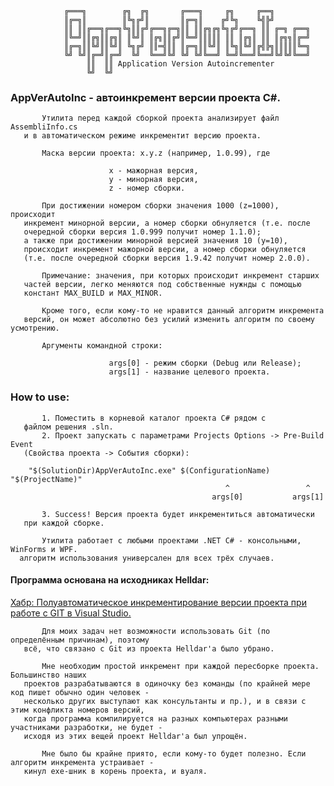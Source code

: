 
      
                ╔═══╗        ╔╗  ╔╗       ╔═══╗     ╔╗     ╔══╗        
                ║╔═╗║        ║╚╗╔╝║       ║╔═╗║    ╔╝╚╗    ╚╣╠╝         
                ║║ ║║╔══╗╔══╗╚╗║║╔╝╔══╗╔═╗║║ ║║╔╗╔╗╚╗╔╝╔══╗ ║║ ╔═╗ ╔══╗
                ║╚═╝║║╔╗║║╔╗║ ║╚╝║ ║╔╗║║╔╝║╚═╝║║║║║ ║║ ║╔╗║ ║║ ║╔╗╗║╔═╝
                ║╔═╗║║╚╝║║╚╝║ ╚╗╔╝ ║║═╣║║ ║╔═╗║║╚╝║ ║╚╗║╚╝║╔╣╠╗║║║║║╚═╗
                ╚╝ ╚╝║╔═╝║╔═╝  ╚╝  ╚══╝╚╝ ╚╝ ╚╝╚══╝ ╚═╝╚══╝╚══╝╚╝╚╝╚══╝
                     ║║  ║║ Application Version Autoincrementer                                           
                     ╚╝  ╚╝                   

<h3>AppVerAutoInc - автоинкремент версии проекта C#.</h3>
      
           Утилита перед каждой сборкой проекта анализирует файл AssembliInfo.cs
       и в автоматическом режиме инкрементит версию проекта.
      
           Маска версии проекта: x.y.z (например, 1.0.99), где 
                            
                          x - мажорная версия,
                          y - минорная версия, 
                          z - номер сборки. 
          
           При достижении номером сборки значения 1000 (z=1000), происходит 
       инкремент минорной версии, а номер сборки обнуляется (т.е. после 
       очередной сборки версия 1.0.999 получит номер 1.1.0); 
       а также при достижении минорной версией значения 10 (y=10), 
       происходит инкремент мажорной версии, а номер сборки обнуляется
       (т.е. после очередной сборки версия 1.9.42 получит номер 2.0.0).
      
           Примечание: значения, при которых происходит инкремент старших 
       частей версии, легко меняются под собственные нужнды с помощью 
       констант MAX_BUILD и MAX_MINOR.
       
           Кроме того, если кому-то не нравится данный алгоритм инкремента
       версий, он может абсолютно без усилий изменить алгоритм по своему усмотрению.
      
           Аргументы командной строки:
                          
                          args[0] - режим сборки (Debug или Release);
                          args[1] - название целевого проекта.

<h3>How to use:</h3>
              
           1. Поместить в корневой каталог проекта C# рядом с 
       файлом решения .sln. 
           2. Проект запускать с параметрами Projects Options -> Pre-Build Event 
       (Свойства проекта -> События сборки): 
      
        "$(SolutionDir)AppVerAutoInc.exe" $(ConfigurationName) "$(ProjectName)"
                                                    ^                 ^
                                                 args[0]           args[1]
      
           3. Success! Версия проекта будет инкрементиться автоматически
       при каждой сборке.

           Утилита работает с любыми проектами .NET C# - консольными, WinForms и WPF.
      алгоритм использования универсален для всех трёх случаев.
     
<h4>Программа основана на исходниках Helldar:</h4> 
<a href="https://habr.com/ru/articles/237585/">Хабр: Полуавтоматическое инкрементирование версии проекта при работе с GIT в Visual Studio.</a>
           
           Для моих задач нет возможности использовать Git (по определённым причинам), поэтому
       всё, что связано с Git из проекта Helldar'а было убрано. 
       
           Мне необходим простой инкремент при каждой пересборке проекта. Большинство наших 
       проектов разрабатываются в одиночку без команды (по крайней мере код пишет обычно один человек - 
       несколько других выступают как консультанты и пр.), и в связи с этим конфликта номеров версий, 
       когда программа компилируется на разных компьютерах разными участниками разработки, не будет -
       исходя из этих вещей проект Helldar'а был упрощён.
   
           Мне было бы крайне приято, если кому-то будет полезно. Если алгоритм инкремента устраивает -
       кинул exe-шник в корень проекта, и вуаля. 
